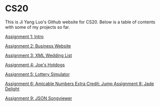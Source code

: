 # CS20
This is Ji Yang Luo's Github website for CS20. Below is a table of contents 
with some of my projects so far. 

<a href = "https://jluo01.github.io/CS20/Assignment1.html"> Assignment 1: Intro 
</a>

<a href = "https://jluo01.github.io/CS20/Assignment2/HCookies.html"> Assignment 2: Business Website </a>


<a href = "https://jluo01.github.io/CS20/Assignment3/wedding.xml"> Assignment 3: XML Wedding List </a>

<a href = "https://jluo01.github.io/CS20/Assignment4/joesHotdogs.html"> Assignment 4: Joe's Hotdogs </a>

<a href = "https://jluo01.github.io/CS20/Assignment5/LotterySim.html"> Assignment 5: Lottery Simulator</a>

<a href = "https://jluo01.github.io/CS20/Assignment6/AmiNums.html"> Assignment 6: Amicable Numbers </a>
<a href = "https://jluo01.github.io/CS20/ExtraCredit/jump.html"> Extra Credit: Jump </a>
<a href = "https://jluo01.github.io/CS20/Assignment8/jade_delight.html"> Assignment 8: Jade Delight </a>

<a href = "https://jluo01.github.io/CS20/Assignment9/songviewer.html"> Assignment 9: JSON Songviewer </a>

